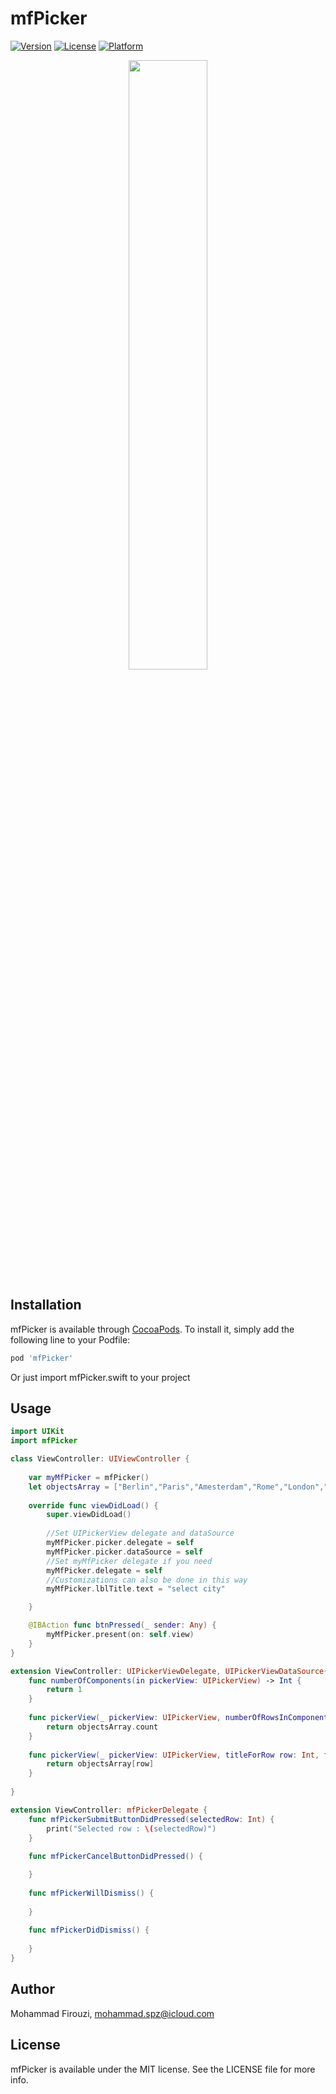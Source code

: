 # mfPicker

[![Version](https://img.shields.io/cocoapods/v/mfPicker.svg?style=flat)](https://cocoapods.org/pods/mfPicker)
[![License](https://img.shields.io/cocoapods/l/mfPicker.svg?style=flat)](https://cocoapods.org/pods/mfPicker)
[![Platform](https://img.shields.io/cocoapods/p/mfPicker.svg?style=flat)](https://cocoapods.org/pods/mfPicker)


<p align="center">
  <img src="https://s7.gifyu.com/images/mfPicker.gif" width="50%" />
</p>


## Installation

mfPicker is available through [CocoaPods](https://cocoapods.org). To install
it, simply add the following line to your Podfile:

```ruby
pod 'mfPicker'
```

Or just import mfPicker.swift to your project

## Usage

```swift
import UIKit
import mfPicker

class ViewController: UIViewController {
    
    var myMfPicker = mfPicker()
    let objectsArray = ["Berlin","Paris","Amesterdam","Rome","London","Istanbul","Moscow","Seoul","Tokyo"]
    
    override func viewDidLoad() {
        super.viewDidLoad()
        
        //Set UIPickerView delegate and dataSource
        myMfPicker.picker.delegate = self
        myMfPicker.picker.dataSource = self
        //Set myMfPicker delegate if you need
        myMfPicker.delegate = self
        //Customizations can also be done in this way
        myMfPicker.lblTitle.text = "select city"

    }

    @IBAction func btnPressed(_ sender: Any) {
        myMfPicker.present(on: self.view)
    }
}

extension ViewController: UIPickerViewDelegate, UIPickerViewDataSource{
    func numberOfComponents(in pickerView: UIPickerView) -> Int {
        return 1
    }
    
    func pickerView(_ pickerView: UIPickerView, numberOfRowsInComponent component: Int) -> Int {
        return objectsArray.count
    }
    
    func pickerView(_ pickerView: UIPickerView, titleForRow row: Int, forComponent component: Int) -> String? {
        return objectsArray[row]
    }
    
}

extension ViewController: mfPickerDelegate {
    func mfPickerSubmitButtonDidPressed(selectedRow: Int) {
        print("Selected row : \(selectedRow)")
    }
    
    func mfPickerCancelButtonDidPressed() {

    }
    
    func mfPickerWillDismiss() {
        
    }
    
    func mfPickerDidDismiss() {
        
    }
}
```

## Author

Mohammad Firouzi, mohammad.spz@icloud.com

## License

mfPicker is available under the MIT license. See the LICENSE file for more info.
